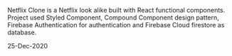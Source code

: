 Netflix Clone is a Netflix look alike built with React functional components.
Project used Styled Component, Compound Component design pattern, Firebase Authentication for authentication and Firebase Cloud firestore as database.

25-Dec-2020
